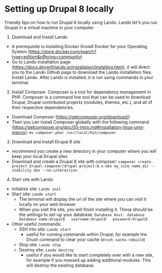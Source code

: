 # Setting up Drupal 8 locally
Friendly tips on how to run Drupal 8 locally using Lando. Lando let's you run Drupal in a virtual machine in your computer. 

1) Download and Install Lando
  - A prerequisite is installing Docker (Install Docker for your Operating System (https://store.docker.com/search?type=edition&offering=community)
  - Go to Lando installation page (https://docs.devwithlando.io/installation/installing.html), it will direct you to the Lando Github page to download the Lando installation files. Install Lando. After Lando is installed, it is run using commands in your terminal. 

2) Install Composer. Composer is a tool for dependency management in PHP. Composer is a command line tool that can be used to download Drupal, Drupal contributed projects (modules, themes, etc.), and all of their respective dependencies.
  - Download Composer (https://getcomposer.org/download/)
  - Then you can install Composer globally with the following command (https://getcomposer.org/doc/00-intro.md#installation-linux-unix-macos): ```mv composer.phar /usr/local/bin/composer```

3) Download and Install Drupal 8 site
  - recommend you create a new directory in your computer where you will keep your local Drupal sites
  - Download and create a Drupal 8 site with composer: ```composer create-project drupal-composer/drupal-project:8.x-dev my_site_name_dir --stability dev --no-interaction```
  
 4) Start site with Lando
   - Initialize site: ```Lando init```
   - Start site: ```Lando start```
     - The terminal will display the url of the site where you can visit it locally on your web browser
     - When you visit the site, you will finish installing it. These should be the settings to set-up your database: ```Database host: database   Database name:drupal8   username:drupal8   password:drupal8```
   - Other useful commands:
     - SSH into site: ```Lando start```
       - useful for running commands within Drupal, for example the Drush command to clear your cache (```drush cache-rebuild```)
     - Stop site: ```Lando stop```
     - Destroy site: ```Lando destroy```
       - useful if you would like to start completely over with a new site, for example if you messed up adding additional modules. This will destroy the existing database.
